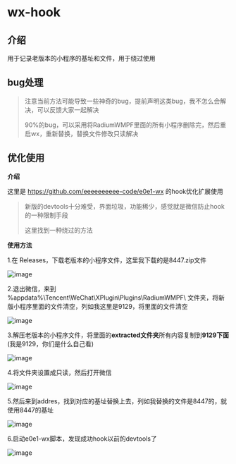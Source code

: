 # wx-hook

## 介绍

用于记录老版本的小程序的基址和文件，用于绕过使用



## bug处理

> 注意当前方法可能导致一些神奇的bug，提前声明这类bug，我不怎么会解决，可以反馈大家一起解决
>
> 90%的bug，可以采用将RadiumWMPF里面的所有小程序删除完，然后重启wx，重新替换，替换文件修改只读解决



## 优化使用

**介绍**

这里是 https://github.com/eeeeeeeeee-code/e0e1-wx 的hook优化扩展使用

> 新版的devtools十分难受，界面垃圾，功能稀少，感觉就是微信防止hook的一种限制手段
>
> 这里找到一种绕过的方法



**使用方法**

1.在 Releases，下载老版本的小程序文件，这里我下载的是8447.zip文件

![image](https://github.com/eeeeeeeeee-code/wx-hook/assets/115862499/6f8f8faf-b8d2-462d-9b76-f0ebc25d50ed)

2.退出微信，来到 %appdata%\Tencent\WeChat\XPlugin\Plugins\RadiumWMPF\ 文件夹，将新版小程序里面的文件清空，列如我这里是9129，将里面的文件清空

![image](https://github.com/eeeeeeeeee-code/wx-hook/assets/115862499/cab74171-4348-4506-bc8c-e315f10e89e1)

3.解压老版本的小程序文件，将里面的**extracted文件夹**所有内容复制到**9129下面** (我是9129，你们是什么自己看)

![image](https://github.com/eeeeeeeeee-code/wx-hook/assets/115862499/d18757fd-32bf-44bf-9d07-35a8d37c7a5a)

4.将文件夹设置成只读，然后打开微信

![image](https://github.com/eeeeeeeeee-code/wx-hook/assets/115862499/f19055e3-2bfb-4c3e-afcd-b847f5c28181)

5.然后来到addres，找到对应的基址替换上去，列如我替换的文件是8447的，就使用8447的基址

![image](https://github.com/eeeeeeeeee-code/wx-hook/assets/115862499/c6b0e492-36fc-4233-ab7c-f19836e121d7)

6.启动e0e1-wx脚本，发现成功hook以前的devtools了

![image](https://github.com/eeeeeeeeee-code/wx-hook/assets/115862499/4ee986a4-9eca-4d5b-b91c-e0460fae09de)
